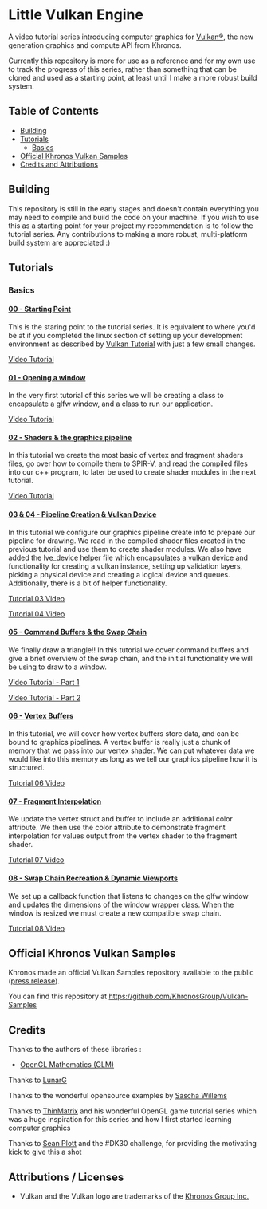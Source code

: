 # Little Vulkan Engine

A video tutorial series introducing computer graphics for [Vulkan®](https://www.khronos.org/vulkan/), the new generation graphics and compute API from Khronos.

Currently this repository is more for use as a reference and for my own use to track the progress of this series, rather than something that can be cloned and used as a starting point, at least until I make a more robust build system.


## Table of Contents
+ [Building](#Building)
+ [Tutorials](#Tutorials)
    + [Basics](#Basics)
+ [Official Khronos Vulkan Samples](#Khronossamples)
+ [Credits and Attributions](#CreditsAttributions)

## <a name="Building"></a> Building

This repository is still in the early stages and doesn't contain everything you may need to compile and build the code on your machine. If you wish to use this as a starting point for your project my recommendation is to follow the tutorial series. Any contributions to making a more robust, multi-platform build system are appreciated :)

## <a name="Tutorials"></a> Tutorials

### <a name="Basics"></a> Basics

#### [00 - Starting Point](littleVulkanEngine/tutorial00/)

This is the staring point to the tutorial series. It is equivalent to where you'd be at if you completed the linux section of 
setting up your development environment as described by [Vulkan Tutorial](https://vulkan-tutorial.com/Development_environment) 
with just a few small changes.

  [Video Tutorial](https://youtu.be/Y9U9IE0gVHA)

#### [01 - Opening a window](littleVulkanEngine/tutorial01/)

In the very first tutorial of this series we will be creating a class to encapsulate a glfw window, and a class to run our application.

  [Video Tutorial](https://youtu.be/lr93-_cC8v4)

#### [02 - Shaders & the graphics pipeline](littleVulkanEngine/tutorial02/)

In this tutorial we create the most basic of vertex and fragment shaders files, go over how to compile them to SPIR-V, and read
the compiled files into our c++ program, to later be used to create shader modules in the next tutorial. 

  [Video Tutorial](https://youtu.be/_riranMmtvI)

#### [03 & 04 - Pipeline Creation & Vulkan Device](https://github.com/blurrypiano/littleVulkanEngine/tree/master/littleVulkanEngine/tutorial03%2604)

In this tutorial we configure our graphics pipeline create info to prepare our pipeline for drawing. We read in the compiled shader files created in the previous tutorial and use them to create shader modules. We also have added the lve_device helper file which encapsulates a vulkan device and functionality for creating a vulkan instance, setting up validation layers, picking a physical device and creating a logical device and queues. Additionally, there is a bit of helper functionality.

[Tutorial 03 Video](https://youtu.be/LYKlEIzGmW4)

[Tutorial 04 Video](https://youtu.be/ecMcXW6MSYU)

#### [05 - Command Buffers & the Swap Chain](https://github.com/blurrypiano/littleVulkanEngine/tree/master/littleVulkanEngine/tutorial05)

We finally draw a triangle!! In this tutorial we cover command buffers and give a brief overview of the swap chain, and the initial functionality we will be using to draw to a window.

[Video Tutorial - Part 1](https://youtu.be/IUYH74MqxOA)

[Video Tutorial - Part 2](https://youtu.be/_VOR6q3edig)

#### [06 - Vertex Buffers](https://github.com/blurrypiano/littleVulkanEngine/tree/master/littleVulkanEngine/tutorial06)

In this tutorial, we will cover how vertex buffers store data, and can be bound to graphics pipelines. A vertex buffer is really just a chunk of memory that we pass into our vertex shader. We can put whatever data we would like into this memory as long as we tell our graphics pipeline how it is structured.

[Tutorial 06 Video](https://www.youtube.com/watch?v=mnKp501RXDc)

#### [07 - Fragment Interpolation](https://github.com/blurrypiano/littleVulkanEngine/tree/master/littleVulkanEngine/tutorial07)

We update the vertex struct and buffer to include an additional color attribute. We then use the color attribute to demonstrate fragment interpolation for values output from the vertex shader to the fragment shader.

[Tutorial 07 Video](https://youtu.be/ngoZZkMuCOM)

#### [08 - Swap Chain Recreation & Dynamic Viewports](https://github.com/blurrypiano/littleVulkanEngine/tree/master/littleVulkanEngine/tutorial08)

We set up a callback function that listens to changes on the glfw window and updates the dimensions of the window wrapper class. When the window is resized we must create a new compatible swap chain.

[Tutorial 08 Video](https://youtu.be/0IIqvi3Z0ng)


## <a name="Khronossamples"></a> Official Khronos Vulkan Samples

Khronos made an official Vulkan Samples repository available to the public ([press release](https://www.khronos.org/blog/vulkan-releases-unified-samples-repository?utm_source=Khronos%20Blog&utm_medium=Twitter&utm_campaign=Vulkan%20Repository)).

You can find this repository at https://github.com/KhronosGroup/Vulkan-Samples

## <a name="CreditsAttributions"></a> Credits
Thanks to the authors of these libraries :
- [OpenGL Mathematics (GLM)](https://github.com/g-truc/glm)

Thanks to [LunarG](http://www.lunarg.com)

Thanks to the wonderful opensource examples by [Sascha Willems](https://github.com/SaschaWillems/Vulkan)

Thanks to [ThinMatrix](https://www.youtube.com/user/ThinMatrix/featured) and his wonderful OpenGL game tutorial series which was a huge inspiration for this series and how I first started learning computer graphics

Thanks to [Sean Plott](https://day9.tv/) and the #DK30 challenge, for providing the motivating kick to give this a shot

## Attributions / Licenses
- Vulkan and the Vulkan logo are trademarks of the [Khronos Group Inc.](http://www.khronos.org)
